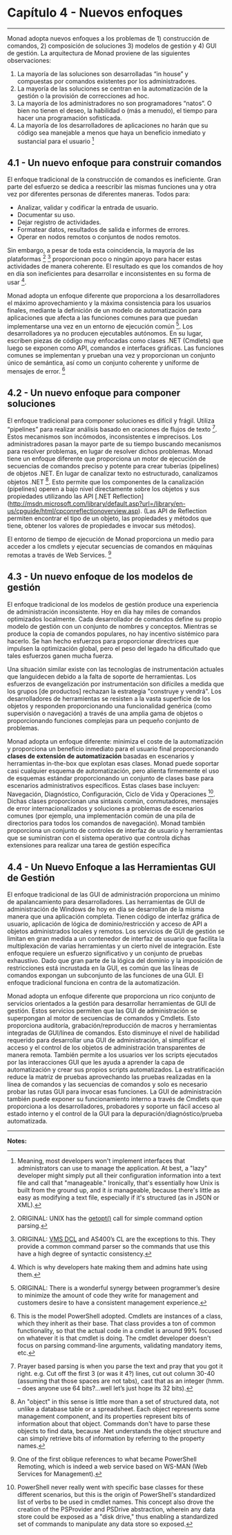 # Capítulo 4 - Nuevos enfoques
___
Monad adopta nuevos enfoques a los problemas de 1) construcción de comandos, 2) composición de soluciones 3) modelos de gestión y 4) GUI de gestión. La arquitectura de Monad proviene de las siguientes observaciones:

1. La mayoría de las soluciones son desarrolladas “in house” y compuestas por comandos existentes por los administradores.
2. La mayoría de las soluciones se centran en la automatización de la gestión o la provisión de correcciones ad hoc.
3. La mayoría de los administradores no son programadores “natos”. O bien no tienen el deseo, la habilidad o (más a menudo), el tiempo para hacer una programación sofisticada.
4. La mayoría de los desarrolladores de aplicaciones no harán que su código sea manejable a menos que haya un beneficio inmediato y sustancial para el usuario [^4-5]

## 4.1 - Un nuevo enfoque para construir comandos
El enfoque tradicional de la construcción de comandos es ineficiente. Gran parte del esfuerzo se dedica a reescribir las mismas funciones una y otra vez por diferentes personas de diferentes maneras. Todos para:

  * Analizar, validar y codificar la entrada de usuario.
  * Documentar su uso.
  * Dejar registro de actividades.
  * Formatear datos, resultados de salida e informes de errores.
  * Operar en nodos remotos o conjuntos de nodos remotos.
   
Sin embargo, a pesar de toda esta coincidencia, la mayoría de las plataformas [^4-1] [^4-2] proporcionan poco o ningún apoyo para hacer estas actividades de manera coherente. El resultado es que los comandos de hoy en día son ineficientes para desarrollar e inconsistentes en su forma de usar [^4-6].

Monad adopta un enfoque diferente que proporciona a los desarrolladores el máximo aprovechamiento y la máxima consistencia para los usuarios finales, mediante la definición de un modelo de automatización para aplicaciones que afecta a las funciones comunes para que puedan implementarse una vez en un entorno de ejecución común [^4-3]. Los desarrolladores ya no producen ejecutables autónomos. En su lugar, escriben piezas de código muy enfocadas como  clases .NET (Cmdlets) que luego se exponen como API, comandos e interfaces gráficas. Las funciones comunes se implementan y prueban una vez y proporcionan un conjunto único de semántica, así como un conjunto coherente y uniforme de mensajes de error. [^4-7]

## 4.2 - Un nuevo enfoque para componer soluciones
El enfoque tradicional para componer soluciones es difícil y frágil. Utiliza “pipelines” para realizar análisis basado en oraciones de flujos de texto [^4-4]. Estos mecanismos son incómodos, inconsistentes e imprecisos. Los administradores pasan la mayor parte de su tiempo buscando mecanismos para resolver problemas, en lugar de resolver dichos problemas. Monad tiene un enfoque diferente que proporciona un motor de ejecución de secuencias de comandos preciso y potente para crear tuberías (pipelines) de objetos .NET. En lugar de canalizar texto no estructurado, canalizamos objetos .NET [^4-8]. Esto permite que los componentes de la canalización (pipelines) operen a bajo nivel directamente sobre los objetos y sus propiedades utilizando las API [.NET Reflection] (http://msdn.microsoft.com/library/default.asp?url=/library/en-us/cpguide/html/cpconreflectionoverview.asp). (Las API de Reflection permiten encontrar el tipo de un objeto, las propiedades y métodos que tiene, obtener los valores de propiedades e invocar sus métodos).

El entorno de tiempo de ejecución de Monad proporciona un medio para acceder a los cmdlets y ejecutar secuencias de comandos en máquinas remotas a través de Web Services. [^4-9]

## 4.3 - Un nuevo enfoque de los modelos de gestión

El enfoque tradicional de los modelos de gestión produce una experiencia de administración inconsistente. Hoy en día hay miles de comandos optimizados localmente. Cada desarrollador de comandos define su propio modelo de gestión con un conjunto de nombres y conceptos. Mientras se produce la copia de comandos populares, no hay incentivo sistémico para hacerlo. Se han hecho esfuerzos para proporcionar directrices que impulsen la optimización global, pero el peso del legado ha dificultado que tales esfuerzos ganen mucha fuerza.

Una situación similar existe con las tecnologías de instrumentación actuales que languidecen debido a la falta de soporte de herramientas. Los esfuerzos de evangelización por instrumentación son difíciles a medida que los grupos [de productos] rechazan la estrategia "construye y vendrá". Los desarrolladores de herramientas se resisten a la vasta superficie de los objetos y responden proporcionando una funcionalidad genérica (como supervisión o navegación) a través de una amplia gama de objetos o proporcionando funciones complejas para un pequeño conjunto de problemas.

Monad adopta un enfoque diferente: minimiza el coste de la automatización y proporciona un beneficio inmediato para el usuario final proporcionando **clases de extensión de automatización** basadas en escenarios y herramientas in-the-box que explotan esas clases. Monad puede soportar casi cualquier esquema de automatización, pero alienta firmemente el uso de esquemas estándar proporcionando un conjunto de clases base para escenarios administrativos específicos. Estas clases base incluyen: Navegación, Diagnóstico, Configuración, Ciclo de Vida y Operaciones [^4-10]. Dichas clases proporcionan una sintaxis común, conmutadores, mensajes de error internacionalizados y soluciones a problemas de escenarios comunes (por ejemplo, una implementación común de una pila de directorios para todos los comandos de navegación). Monad también proporciona un conjunto de controles de interfaz de usuario y herramientas que se suministran con el sistema operativo que controla dichas extensiones para realizar una tarea de gestión específica


## 4.4 - Un Nuevo Enfoque a las Herramientas GUI de Gestión

El enfoque tradicional de las GUI de administración proporciona un mínimo de apalancamiento para desarrolladores. Las herramientas de GUI de administración de Windows de hoy en día se desarrollan de la misma manera que una aplicación completa. Tienen código de interfaz gráfica de usuario, aplicación de lógica de dominio/restricción y acceso de API a objetos administrados locales y remotos. Los servicios de GUI de gestión se limitan en gran medida a un contenedor de interfaz de usuario que facilita la multiplexación de varias herramientas y un cierto nivel de integración. Este enfoque requiere un esfuerzo significativo y un conjunto de pruebas exhaustivo. Dado que gran parte de la lógica del dominio y la imposición de restricciones está incrustada en la GUI, es común que las líneas de comandos expongan un subconjunto de las funciones de una GUI. El enfoque tradicional funciona en contra de la automatización.

Monad adopta un enfoque diferente que proporciona un rico conjunto de servicios orientados a la gestión para desarrollar herramientas de GUI de gestión. Estos servicios permiten que las GUI de administración se superpongan al motor de secuencias de comandos y Cmdlets. Esto proporciona auditoría, grabación/reproducción de macros y herramientas integradas de GUI/línea de comandos. Esto disminuye el nivel de habilidad requerido para desarrollar una GUI de administración, al simplificar el acceso y el control de los objetos de administración transparentes de manera remota. También permite a los usuarios ver los scripts ejecutados por las interacciones GUI que les ayuda a aprender la capa de automatización y crear sus propios scripts automatizados. La estratificación reduce la matriz de pruebas aprovechando las pruebas realizadas en la línea de comandos y las secuencias de comandos y solo es necesario probar las rutas GUI para invocar esas funciones. La GUI de administración también puede exponer su funcionamiento interno a través de Cmdlets que proporciona a los desarrolladores, probadores y soporte un fácil acceso al estado interno y el control de la GUI para la depuración/diagnóstico/prueba automatizada.

___

**Notes:**
[^4-1]: ORIGINAL: UNIX has the [getopt()](http://www.gnu.org/software/libc/manual/html_node/Using-Getopt.html) call for simple command option parsing. 

[^4-2]: ORIGINAL: [VMS DCL](http://h71000.www7.hp.com/doc/732final/9996/9996pro.html) and AS400’s CL are the exceptions to this.  They provide a common command parser so the commands that use this have a high degree of syntactic consistency.

[^4-3]: ORIGINAL: There is a wonderful synergy between programmer’s desire to minimize the amount of code they write for management and customers desire to have a consistent management experience.

[^4-4]: Prayer based parsing is when you parse the text and pray that you got it right. e.g. Cut off the first 3 (or was it 4?) lines, cut out column 30-40 (assuming that those spaces are not tabs), cast that as an integer (hmm. – does anyone use 64 bits?...well let’s just hope its 32 bits).

[^4-5]: Meaning, most developers won't implement interfaces that administrators can use to manage the application. At best, a "lazy" developer might simply put all their configuration information into a text file and call that "manageable." Ironically, that's essentially how Unix is built from the ground up, and it _is_ manageable, because there's little as easy as modifying a text file, especially if it's structured (as in JSON or XML).

[^4-6]: Which is why developers hate making them and admins hate using them.

[^4-7]: This is the model PowerShell adopted. Cmdlets are instances of a class, which they inherit as their base. That class provides a ton of common functionality, so that the actual code in a cmdlet is around 99% focused on whatever it is that cmdlet is doing. The cmdlet developer doesn't focus on parsing command-line arguments, validating mandatory items, etc.

[^4-8]: An "object" in this sense is little more than a set of structured data, not unlike a database table or a spreadsheet. Each object represents some management component, and its properties represent bits of information about that object. Commands don't have to parse these objects to find data, because .Net understands the object structure and can simply retrieve bits of information by referring to the property names.

[^4-9]: One of the first oblique references to what became PowerShell Remoting, which is indeed a web service based on WS-MAN (Web Services for Management). 

[^4-10]: PowerShell never really went with specific base classes for these different scenarios, but this is the origin of PowerShell's standardized list of verbs to be used in cmdlet names. This concept also drove the creation of the PSProvider and PSDrive abstraction, wherein any data store could be exposed as a "disk drive," thus enabling a standardized set of commands to manipulate any data store so exposed.
